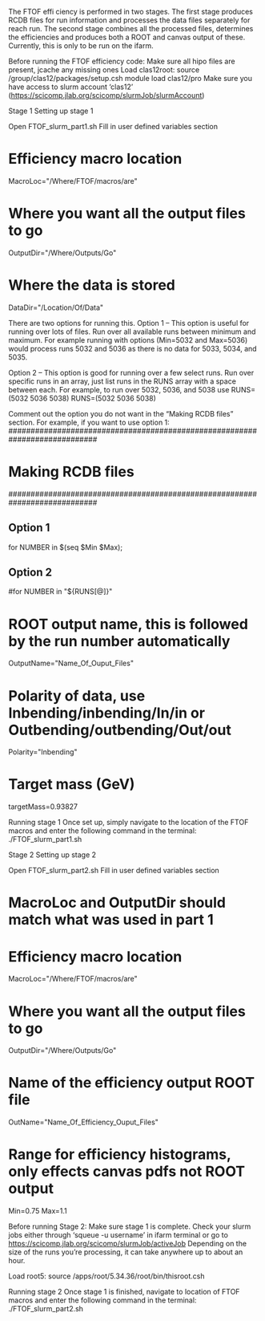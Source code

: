 The FTOF effi	ciency is performed in two stages. The first stage produces RCDB files for run information and processes the data files separately for reach run. The second stage combines all the processed files, determines the efficiencies and produces both a ROOT and canvas output of these. Currently, this is only to be run on the ifarm. 

Before running the FTOF efficiency code:
Make sure all hipo files are present, jcache any missing ones
Load clas12root:
	source /group/clas12/packages/setup.csh
	module load clas12/pro
Make sure you have access to slurm account ‘clas12’ (https://scicomp.jlab.org/scicomp/slurmJob/slurmAccount)

Stage 1
Setting up stage 1

Open FTOF_slurm_part1.sh
Fill in user defined variables section

# Efficiency macro location
MacroLoc="/Where/FTOF/macros/are"

# Where you want all the output files to go
OutputDir="/Where/Outputs/Go"

# Where the data is stored
DataDir="/Location/Of/Data"


There are two options for running this. 
Option 1 – This option is useful for running over lots of files. Run over all available runs between minimum and maximum. For example running with options (Min=5032 and Max=5036) would process runs 5032 and 5036 as there is no data for 5033, 5034, and 5035. 

Option 2 – This option is good for running over a few select runs. Run over specific runs in an array, just list runs in the RUNS array with a space between each. For example, to run over 5032, 5036, and 5038 use RUNS=(5032 5036 5038)
RUNS=(5032 5036 5038)

Comment out the option you do not want in the “Making RCDB files” section. For example, if you want to use option 1:
############################################################################
# Making RCDB files
############################################################################

## Option 1 ##
for NUMBER in $(seq $Min $Max);

## Option 2 ##
#for NUMBER in "${RUNS[@]}"

# ROOT output name, this is followed by the run number automatically
OutputName="Name_Of_Ouput_Files"

# Polarity of data, use Inbending/inbending/In/in or Outbending/outbending/Out/out
Polarity="Inbending"

# Target mass (GeV)
targetMass=0.93827

Running stage 1
Once set up, simply navigate to the location of the FTOF macros and enter the following command in the terminal:
./FTOF_slurm_part1.sh


Stage 2
Setting up stage 2

Open FTOF_slurm_part2.sh
Fill in user defined variables section

# MacroLoc and OutputDir should match what was used in part 1

# Efficiency macro location
MacroLoc="/Where/FTOF/macros/are"

# Where you want all the output files to go
OutputDir="/Where/Outputs/Go"

# Name of the efficiency output ROOT file
OutName="Name_Of_Efficiency_Ouput_Files"

# Range for efficiency histograms, only effects canvas pdfs not ROOT output
Min=0.75
Max=1.1

Before running Stage 2:
Make sure stage 1 is complete. Check your slurm jobs either through ‘squeue -u username’ in ifarm terminal or go to https://scicomp.jlab.org/scicomp/slurmJob/activeJob
Depending on the size of the runs you’re processing, it can take anywhere up to about an hour.

Load root5:
source /apps/root/5.34.36/root/bin/thisroot.csh

Running stage 2
Once stage 1 is finished, navigate to location of FTOF macros and enter the following command in the terminal:
./FTOF_slurm_part2.sh

